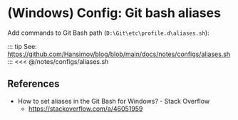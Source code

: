 # (Windows) Config: Git bash aliases
Add commands to Git Bash path (`D:\Git\etc\profile.d\aliases.sh`):

::: tip See: https://github.com/Hansimov/blog/blob/main/docs/notes/configs/aliases.sh
:::
<<< @/notes/configs/aliases.sh


## References

- How to set aliases in the Git Bash for Windows? - Stack Overflow
  - https://stackoverflow.com/a/46051959